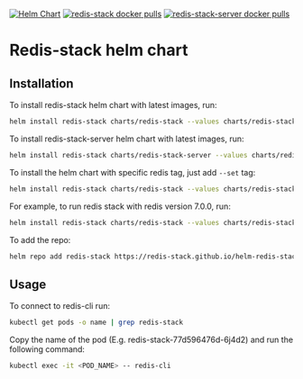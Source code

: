 [![Helm Chart](https://img.shields.io/github/v/release/redis-stack/helm-redis-stack.svg)](https://github.com/redis-stack/helm-redis-stack/releases/latest)
[![redis-stack docker pulls](https://img.shields.io/docker/pulls/redis/redis-stack?label=redis-stack)](https://img.shields.io/docker/pulls/redis/redis-stack)
[![redis-stack-server docker pulls](https://img.shields.io/docker/pulls/redis/redis-stack-server?label=redis-stack-server)](https://img.shields.io/docker/pulls/redis/redis-stack-server)

# Redis-stack helm chart
## Installation

To install redis-stack helm chart with latest images, run:

```bash
helm install redis-stack charts/redis-stack --values charts/redis-stack/values.yaml
```

To install redis-stack-server helm chart with latest images, run:

```bash
helm install redis-stack charts/redis-stack-server --values charts/redis-stack-server/values.yaml
```

To install the helm chart with specific redis tag, just add ```--set``` tag:

```bash
helm install redis-stack charts/redis-stack --values charts/redis-stack/values.yaml --set redis_stack.tag="<TAG>"
```

For example, to run redis stack with redis version 7.0.0, run:

```bash
helm install redis-stack charts/redis-stack --values charts/redis-stack/values.yaml --set redis_stack.tag="7.0.0-RC5"
```

To add the repo:

```bash
helm repo add redis-stack https://redis-stack.github.io/helm-redis-stack/
```

## Usage

To connect to redis-cli run:

```bash
kubectl get pods -o name | grep redis-stack
```

Copy the name of the pod (E.g. redis-stack-77d596476d-6j4d2) and run the following command:

```bash
kubectl exec -it <POD_NAME> -- redis-cli
```
